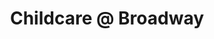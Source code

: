 ---
title: 'Childcare @ Broadway'
description: |
  The nursery is housed within the St Georges Community Centre and has a baby room, a toddler room, a toddler plus room and a pre-school room. All our rooms are led by experienced room leaders.
address: St George's Community Centre, Broadway, Lupset, Wakefield, WF2 8AA
services: |
  - Our Baby Room cares for children aged 3 months to approximately 16 months and can take a maximum of 9 babies.
  - Our Toddler Room cares for children aged approx 14 months to 2 years of age and takes a maximum of 9 children
  - Our Toddler Plus Room cares for children aged approximately 2 to 3+ and takes a maximum of 24 children
  - Our Pre-School Room cares for children aged 3+ to 5 years and takes a maximum of 24 children
opening_hours: 8.00am - 6.00pm
phone: 01924 330260
email: childcare@stgeorgeslupset.org.uk
viewing_code: |
  <iframe class="nurseryinabox" width="100%" frameborder="0" style="overflow: hidden; height: 800px;" allowtransparency="" scrolling="no" src="https://forms.nurseryadmin.com/gen-nursery-visit/nursery-visit-ccaregeo.php" id="iFrameResizer0"></iframe><script src="https://forms.nurseryadmin.com/js/iframeResizer.min.js" type="text/javascript"></script><script type="text/javascript">iFrameResize({enablePublicMethods:true});</script>
registration_code: |
  <iframe class="nurseryinabox" width="100%" frameborder="0" style="overflow: hidden; height: 5000px;" allowtransparency="" scrolling="no" src="https://forms.nurseryadmin.com/gen-register-child/register-child-ccaregeo.php" id="iFrameResizer1"></iframe><script src="https://forms.nurseryadmin.com/js/iframeResizer.min.js" type="text/javascript"></script><script type="text/javascript">iFrameResize({enablePublicMethods:true});</script>
map: <iframe src="https://www.google.com/maps/embed?pb=!1m18!1m12!1m3!1d2363.6537768595276!2d-1.5386839843188318!3d53.67097258004832!2m3!1f0!2f0!3f0!3m2!1i1024!2i768!4f13.1!3m3!1m2!1s0x487966ce5e9786c3%3A0xe481f7a560b8b6c4!2sSt+George&#39;s+Community+Centre!5e0!3m2!1sen!2suk!4v1505926045713" width="600" height="450" frameborder="0" style="border:0" allowfullscreen></iframe>
---